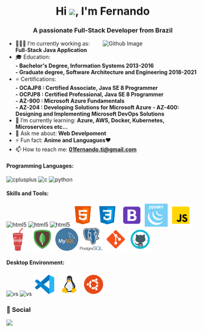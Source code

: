 <h1 align="center">Hi <img src="https://raw.githubusercontent.com/iampavangandhi/iampavangandhi/master/gifs/Hi.gif" width="30px">, I'm Fernando</h1>


<h3 align="center">A passionate Full-Stack Developer from Brazil</h3>

<img width="50%" align="right" alt="Github Image" src="https://raw.githubusercontent.com/onimur/.github/master/.resources/git-header.svg" />

- 👨🏽‍💻 I’m currently working as: **Full-Stack Java Application**
- 🎓  Education:<br>
  **- Bachelor's Degree, Information Systems 2013-2016**<br>
  **- Graduate degree, Software Architecture and Engineering 2018-2021**<br>
- ⭐️  Certifications:<br>
  **- OCAJP8 : Certified Associate, Java SE 8 Programmer**<br>
  **- OCPJP8 : Certified Professional, Java SE 8 Programmer**<br>
  **- AZ-900 : Microsoft Azure Fundamentals**<br>
  **- AZ-204 : Developing Solutions for Microsoft Azure**
  **- AZ-400: Designing and Implementing Microsoft DevOps Solutions**
- 🌱 I’m currently learning: **Azure, AWS, Docker, Kubernetes, Microservices etc...**
- 💬 Ask me about: **Web Develpoment**
- ⚡ Fun fact: **Anime and Languagues**❤
- 📫 How to reach me: **01fernando.ti@gmail.com**
<h4>Programming Languages: </h4>
<p align="left">
 <img style="margin: auto;" src="https://aux3.iconspalace.com/uploads/60768161543862899.png" alt=cplusplus width="60" height="60"/>
 <img style="margin: auto;" src="https://raw.githubusercontent.com/sschmid/Entitas-CSharp/develop/Readme/Images/csharp.png" alt=c width="60" height="60"/>
 <img style="[margin: auto;" src="https://logospng.org/download/javascript/logo-javascript-1024.png" alt=python width="60" height="60"/>
</p>

<h4>Skills and Tools: </h4>
<p align="left">
	<img style="margin: auto;" src="https://miro.medium.com/max/500/1*AbiX4LwtSNozoyfypcKvEg.png" alt=html5 width="60" height="60"/> 
	<img style="margin: auto;" src="https://destatic.blob.core.windows.net/images/spring-boot-logo.png" alt=html5 width="60" height="60"/> 
	<img style="margin: auto;" src="https://cdn.freebiesupply.com/logos/large/2x/hibernate-logo-png-transparent.png" alt=html5 width="60" height="60"/> 
	<img style="margin: auto;" src="https://raw.githubusercontent.com/sachinverma53121/sachinverma53121/master/icons/html5.png" alt=html5 width="60" height="60"/> 
	<img style="margin: auto;" src="https://raw.githubusercontent.com/sachinverma53121/sachinverma53121/master/icons/css3.png" alt=css3 width="60" height="60"/> 
	<img style="margin: auto;" src="https://raw.githubusercontent.com/sachinverma53121/sachinverma53121/master/icons/bootstrap.png" alt=bootstrap width="60" height="60"/>
	<img style="margin: auto;" src="https://raw.githubusercontent.com/sachinverma53121/sachinverma53121/master/icons/jquery.png" alt=jquery width="60" height="60"/>
  <img style="margin: auto;" src="https://raw.githubusercontent.com/sachinverma53121/sachinverma53121/master/icons/js.png" alt=javascript width="60" height="60"/>
	<img style="margin: auto;" src="https://raw.githubusercontent.com/sachinverma53121/sachinverma53121/master/icons/gulp.png" alt=gulp width="60" height="60"/> 
	<img style="margin: auto;" src="https://raw.githubusercontent.com/sachinverma53121/sachinverma53121/master/icons/mongo.png" alt=mongodb width="60" height="60"/> 
	<img style="margin: auto;" src="https://raw.githubusercontent.com/sachinverma53121/sachinverma53121/master/icons/mysql.png" alt=mysql width="60" height="60"/> 
	<img style="margin: auto;" src="https://raw.githubusercontent.com/sachinverma53121/sachinverma53121/master/icons/psql.png" alt=postgresql width="60" height="60"/> 
	<img style="margin: auto;" src="https://raw.githubusercontent.com/sachinverma53121/sachinverma53121/master/icons/git.png" alt=git width="60" height="60"/>
  <img style="margin: auto;" src="https://raw.githubusercontent.com/sachinverma53121/sachinverma53121/master/icons/github.png" alt=github width="60" height="60"/>
 
</p>

<h4>Desktop Environment: </h4>
<p align="left">
    <img style="margin: auto;" src="https://upload.wikimedia.org/wikipedia/commons/thumb/9/9c/IntelliJ_IDEA_Icon.svg/1200px-IntelliJ_IDEA_Icon.svg.png" alt=vs width="60" height="60"/>
  <img style="margin: auto;" src="https://seeklogo.com/images/P/postman-logo-F43375A2EB-seeklogo.com.png" alt=vs width="60" height="60"/>
  <img style="margin: auto;" src="https://raw.githubusercontent.com/sachinverma53121/sachinverma53121/master/icons/vsc.png" alt=vs width="60" height="60"/>
  <img style="margin: auto;" src="https://raw.githubusercontent.com/sachinverma53121/sachinverma53121/master/icons/linux.png" alt=linux width="60" height="60"/>
  <img style="margin: auto;" src="https://raw.githubusercontent.com/sachinverma53121/sachinverma53121/master/icons/ubuntu.png" alt=ubuntu width="60" height="60"/>
</p>


### 👨 Social
<!--
reference : https://github.com/alexandresanlim/Badges4-README.md-Profile
-->
[<img src="https://img.shields.io/badge/linkedin-%230077B5.svg?&style=for-the-badge&logo=linkedin&logoColor=white" />](https://www.linkedin.com/in/fernandounix)
